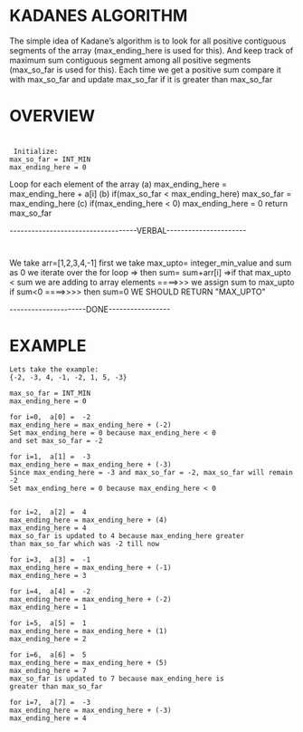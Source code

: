   # KADANES ALGORITHM
  The simple idea of Kadane’s algorithm is to look for all positive contiguous segments of the array (max_ending_here is used for this). And keep track of maximum sum contiguous segment among all positive segments (max_so_far is used for this). Each time we get a positive sum compare it with max_so_far and update max_so_far if it is greater than max_so_far 

  #
  # OVERVIEW
  # 

     Initialize:
    max_so_far = INT_MIN
    max_ending_here = 0
Loop for each element of the array
  (a) max_ending_here = max_ending_here + a[i]
  (b) if(max_so_far < max_ending_here)
            max_so_far = max_ending_here
  (c) if(max_ending_here < 0)
            max_ending_here = 0
return max_so_far

-----------------------------------VERBAL----------------------
#              
#

  We take arr=[1,2,3,4,-1]
  first we take max_upto= integer_min_value and sum as 0
  we iterate over the for loop => then sum= sum+arr[i]
  =>if that max_upto < sum we are adding to array elements
  ====>>> we assign sum to max_upto
  if sum<0 
  ====>>>> then sum=0
   WE SHOULD RETURN "MAX_UPTO"

   ---------------------DONE-----------------

   # EXAMPLE

    Lets take the example:
    {-2, -3, 4, -1, -2, 1, 5, -3}

    max_so_far = INT_MIN
    max_ending_here = 0

    for i=0,  a[0] =  -2
    max_ending_here = max_ending_here + (-2)
    Set max_ending_here = 0 because max_ending_here < 0
    and set max_so_far = -2

    for i=1,  a[1] =  -3
    max_ending_here = max_ending_here + (-3)
    Since max_ending_here = -3 and max_so_far = -2, max_so_far will remain -2
    Set max_ending_here = 0 because max_ending_here < 0
      
    
    for i=2,  a[2] =  4
    max_ending_here = max_ending_here + (4)
    max_ending_here = 4
    max_so_far is updated to 4 because max_ending_here greater 
    than max_so_far which was -2 till now

    for i=3,  a[3] =  -1
    max_ending_here = max_ending_here + (-1)
    max_ending_here = 3

    for i=4,  a[4] =  -2
    max_ending_here = max_ending_here + (-2)
    max_ending_here = 1

    for i=5,  a[5] =  1
    max_ending_here = max_ending_here + (1)
    max_ending_here = 2

    for i=6,  a[6] =  5
    max_ending_here = max_ending_here + (5)
    max_ending_here = 7
    max_so_far is updated to 7 because max_ending_here is 
    greater than max_so_far

    for i=7,  a[7] =  -3
    max_ending_here = max_ending_here + (-3)
    max_ending_here = 4


    
   